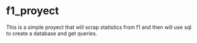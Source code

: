 # f1_proyect
This is a simple proyect that will scrap statistics from f1 and then will use sql to create a database and get queries.
